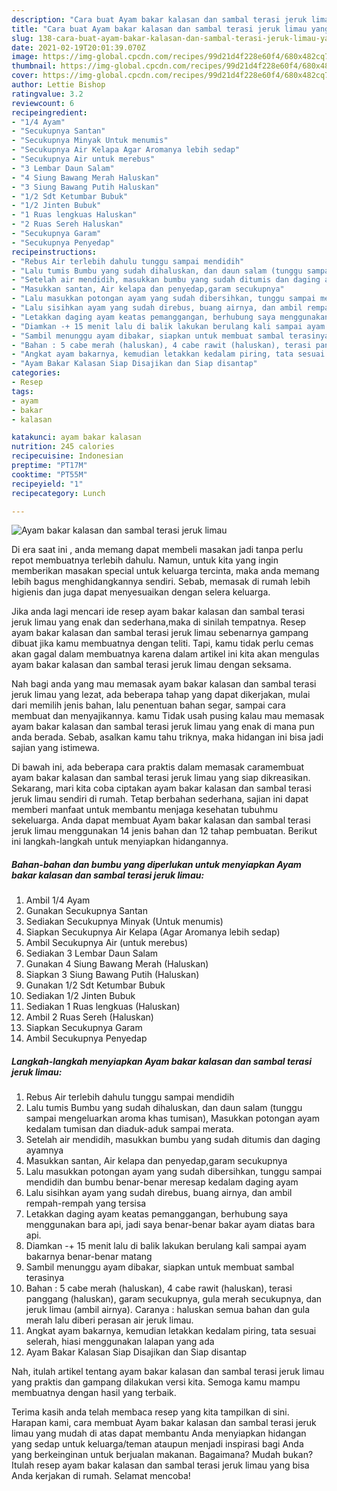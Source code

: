```yaml
---
description: "Cara buat Ayam bakar kalasan dan sambal terasi jeruk limau yang enak dan Mudah Dibuat"
title: "Cara buat Ayam bakar kalasan dan sambal terasi jeruk limau yang enak dan Mudah Dibuat"
slug: 138-cara-buat-ayam-bakar-kalasan-dan-sambal-terasi-jeruk-limau-yang-enak-dan-mudah-dibuat
date: 2021-02-19T20:01:39.070Z
image: https://img-global.cpcdn.com/recipes/99d21d4f228e60f4/680x482cq70/ayam-bakar-kalasan-dan-sambal-terasi-jeruk-limau-foto-resep-utama.jpg
thumbnail: https://img-global.cpcdn.com/recipes/99d21d4f228e60f4/680x482cq70/ayam-bakar-kalasan-dan-sambal-terasi-jeruk-limau-foto-resep-utama.jpg
cover: https://img-global.cpcdn.com/recipes/99d21d4f228e60f4/680x482cq70/ayam-bakar-kalasan-dan-sambal-terasi-jeruk-limau-foto-resep-utama.jpg
author: Lettie Bishop
ratingvalue: 3.2
reviewcount: 6
recipeingredient:
- "1/4 Ayam"
- "Secukupnya Santan"
- "Secukupnya Minyak Untuk menumis"
- "Secukupnya Air Kelapa Agar Aromanya lebih sedap"
- "Secukupnya Air untuk merebus"
- "3 Lembar Daun Salam"
- "4 Siung Bawang Merah Haluskan"
- "3 Siung Bawang Putih Haluskan"
- "1/2 Sdt Ketumbar Bubuk"
- "1/2 Jinten Bubuk"
- "1 Ruas lengkuas Haluskan"
- "2 Ruas Sereh Haluskan"
- "Secukupnya Garam"
- "Secukupnya Penyedap"
recipeinstructions:
- "Rebus Air terlebih dahulu tunggu sampai mendidih"
- "Lalu tumis Bumbu yang sudah dihaluskan, dan daun salam (tunggu sampai mengeluarkan aroma khas tumisan), Masukkan potongan ayam kedalam tumisan dan diaduk-aduk sampai merata."
- "Setelah air mendidih, masukkan bumbu yang sudah ditumis dan daging ayamnya"
- "Masukkan santan, Air kelapa dan penyedap,garam secukupnya"
- "Lalu masukkan potongan ayam yang sudah dibersihkan, tunggu sampai mendidih dan bumbu benar-benar meresap kedalam daging ayam"
- "Lalu sisihkan ayam yang sudah direbus, buang airnya, dan ambil rempah-rempah yang tersisa"
- "Letakkan daging ayam keatas pemanggangan, berhubung saya menggunakan bara api, jadi saya benar-benar bakar ayam diatas bara api."
- "Diamkan -+ 15 menit lalu di balik lakukan berulang kali sampai ayam bakarnya benar-benar matang"
- "Sambil menunggu ayam dibakar, siapkan untuk membuat sambal terasinya"
- "Bahan : 5 cabe merah (haluskan), 4 cabe rawit (haluskan), terasi panggang (haluskan), garam secukupnya, gula merah secukupnya, dan jeruk limau (ambil airnya). Caranya : haluskan semua bahan dan gula merah lalu diberi perasan air jeruk limau."
- "Angkat ayam bakarnya, kemudian letakkan kedalam piring, tata sesuai selerah, hiasi menggunakan lalapan yang ada"
- "Ayam Bakar Kalasan Siap Disajikan dan Siap disantap"
categories:
- Resep
tags:
- ayam
- bakar
- kalasan

katakunci: ayam bakar kalasan 
nutrition: 245 calories
recipecuisine: Indonesian
preptime: "PT17M"
cooktime: "PT55M"
recipeyield: "1"
recipecategory: Lunch

---
```



![Ayam bakar kalasan dan sambal terasi jeruk limau](https://img-global.cpcdn.com/recipes/99d21d4f228e60f4/680x482cq70/ayam-bakar-kalasan-dan-sambal-terasi-jeruk-limau-foto-resep-utama.jpg)

Di era  saat ini , anda memang dapat membeli masakan jadi tanpa perlu repot membuatnya terlebih dahulu. Namun, untuk kita yang ingin memberikan masakan special untuk keluarga tercinta, maka anda memang lebih bagus menghidangkannya sendiri. Sebab, memasak di rumah lebih higienis dan juga dapat menyesuaikan dengan selera keluarga.

Jika anda lagi mencari ide resep ayam bakar kalasan dan sambal terasi jeruk limau yang enak dan sederhana,maka di sinilah tempatnya. Resep ayam bakar kalasan dan sambal terasi jeruk limau  sebenarnya gampang dibuat jika kamu membuatnya dengan teliti. Tapi, kamu tidak perlu cemas akan gagal dalam membuatnya 
karena dalam artikel ini kita akan mengulas ayam bakar kalasan dan sambal terasi jeruk limau dengan seksama.  



Nah bagi anda yang mau memasak ayam bakar kalasan dan sambal terasi jeruk limau yang lezat, ada beberapa tahap yang dapat dikerjakan, mulai dari memilih jenis bahan, lalu penentuan bahan segar, sampai cara membuat dan menyajikannya. kamu Tidak usah pusing kalau mau memasak ayam bakar kalasan dan sambal terasi jeruk limau yang enak di mana pun anda berada. Sebab, asalkan kamu  tahu triknya, maka hidangan ini bisa jadi sajian yang istimewa.

Di bawah ini, ada beberapa cara praktis  dalam memasak caramembuat ayam bakar kalasan dan sambal terasi jeruk limau yang siap dikreasikan. Sekarang, mari kita coba ciptakan ayam bakar kalasan dan sambal terasi jeruk limau sendiri di rumah. Tetap berbahan sederhana, sajian ini dapat memberi manfaat untuk membantu menjaga kesehatan tubuhmu sekeluarga. Anda dapat membuat Ayam bakar kalasan dan sambal terasi jeruk limau menggunakan 14 jenis bahan dan 12 tahap pembuatan. Berikut ini langkah-langkah untuk menyiapkan hidangannya.

<!--inarticleads1-->

##### Bahan-bahan dan bumbu yang diperlukan untuk menyiapkan Ayam bakar kalasan dan sambal terasi jeruk limau:

1. Ambil 1/4 Ayam
1. Gunakan Secukupnya Santan
1. Sediakan Secukupnya Minyak (Untuk menumis)
1. Siapkan Secukupnya Air Kelapa (Agar Aromanya lebih sedap)
1. Ambil Secukupnya Air (untuk merebus)
1. Sediakan 3 Lembar Daun Salam
1. Gunakan 4 Siung Bawang Merah (Haluskan)
1. Siapkan 3 Siung Bawang Putih (Haluskan)
1. Gunakan 1/2 Sdt Ketumbar Bubuk
1. Sediakan 1/2 Jinten Bubuk
1. Sediakan 1 Ruas lengkuas (Haluskan)
1. Ambil 2 Ruas Sereh (Haluskan)
1. Siapkan Secukupnya Garam
1. Ambil Secukupnya Penyedap




<!--inarticleads2-->

##### Langkah-langkah menyiapkan Ayam bakar kalasan dan sambal terasi jeruk limau:

1. Rebus Air terlebih dahulu tunggu sampai mendidih
1. Lalu tumis Bumbu yang sudah dihaluskan, dan daun salam (tunggu sampai mengeluarkan aroma khas tumisan), Masukkan potongan ayam kedalam tumisan dan diaduk-aduk sampai merata.
1. Setelah air mendidih, masukkan bumbu yang sudah ditumis dan daging ayamnya
1. Masukkan santan, Air kelapa dan penyedap,garam secukupnya
1. Lalu masukkan potongan ayam yang sudah dibersihkan, tunggu sampai mendidih dan bumbu benar-benar meresap kedalam daging ayam
1. Lalu sisihkan ayam yang sudah direbus, buang airnya, dan ambil rempah-rempah yang tersisa
1. Letakkan daging ayam keatas pemanggangan, berhubung saya menggunakan bara api, jadi saya benar-benar bakar ayam diatas bara api.
1. Diamkan -+ 15 menit lalu di balik lakukan berulang kali sampai ayam bakarnya benar-benar matang
1. Sambil menunggu ayam dibakar, siapkan untuk membuat sambal terasinya
1. Bahan : 5 cabe merah (haluskan), 4 cabe rawit (haluskan), terasi panggang (haluskan), garam secukupnya, gula merah secukupnya, dan jeruk limau (ambil airnya). Caranya : haluskan semua bahan dan gula merah lalu diberi perasan air jeruk limau.
1. Angkat ayam bakarnya, kemudian letakkan kedalam piring, tata sesuai selerah, hiasi menggunakan lalapan yang ada
1. Ayam Bakar Kalasan Siap Disajikan dan Siap disantap




Nah, itulah artikel tentang  ayam bakar kalasan dan sambal terasi jeruk limau  yang praktis dan gampang dilakukan versi kita. Semoga kamu mampu membuatnya dengan hasil yang terbaik. 

Terima kasih anda telah membaca resep yang kita tampilkan di sini. Harapan kami, cara membuat  Ayam bakar kalasan dan sambal terasi jeruk limau yang mudah di atas dapat membantu Anda menyiapkan hidangan yang sedap untuk keluarga/teman ataupun menjadi inspirasi bagi Anda yang berkeinginan untuk berjualan makanan. Bagaimana? Mudah bukan? Itulah resep ayam bakar kalasan dan sambal terasi jeruk limau yang bisa Anda kerjakan di rumah. Selamat mencoba!

